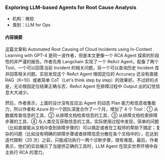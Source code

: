 ### Exploring LLM-based Agents for Root Cause Analysis

- 机构：微软
- 类别：LLM for Ops

#### 内容摘要

这篇文章和 Automated Root Causing of Cloud Incidents using In-Context Learning with GPT-4 是同一波作者，但是本文更像一个 RCA Agent 探索的阶段性的非严谨的报告。作者先用 Langchain 实现了一个 ReAct Agent，配备了两个 Tool，一个可以回答当前 Incident 的相关问题，另一个可以查询历史 Incident 库并回答相关问题。实验发现这个 ReAct Agent 根因定位的 Accuracy 还没有直接 RAG（K=10）或者简单 CoT（Let's think step by step）的效果好。不过好的点是，无论根因定位结果正确与否，ReAct Agent 在排障过程中 Output 出的幻觉信息大大减少。

然后，作者表示，上面的设计没有反应出 Agent 的动态 Plan 能力和信息收集能力，所以作者和 Azure 的一个团队深度合作了一个月，增加了 4 个 Tool：① 从数据库查信息的工具、② 从排障文档检索信息的工具、③ 从排障文档检索排障步骤的工具、④ 与人类交互获取信息的工具。实际使用过程中发现，简单的问题（比如直接能从文档中查到排障步骤的）可以搞定或者在工程师的帮助下搞定；复杂的问题（比如没有明确的排障步骤或者排障信息分散在各个文档中的），在达到迭代限制（20 次）之前，只能成功执行一两个诊断步骤，很有难度。最后，作者表示，他们的实验展示了当提供正确的工具时，LLM Agent 在现实世界环境中自主执行 RCA 的潜力。